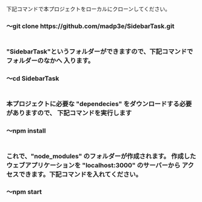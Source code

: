 下記コマンドで本プロジェクトをローカルにクローンしてください。
<h3>～git clone https://github.com/madp3e/SidebarTask.git<h3>
<br>
"SidebarTask"というフォルダーができますので、下記コマンドでフォルダーのなかへ
入ります。
<h3>～cd SidebarTask<h3>
<br>
本プロジェクトに必要な "dependecies" をダウンロードする必要がありますので、
下記コマンドを実行します
<h3>～npm install <h3>
<br>
これで、"node_modules" のフォルダーが作成されます。
作成したウェブアプリケーションを "localhost:3000" のサーバーから
アクセスできます。下記コマンドを入れてください。
<h3>～npm start<h3>


